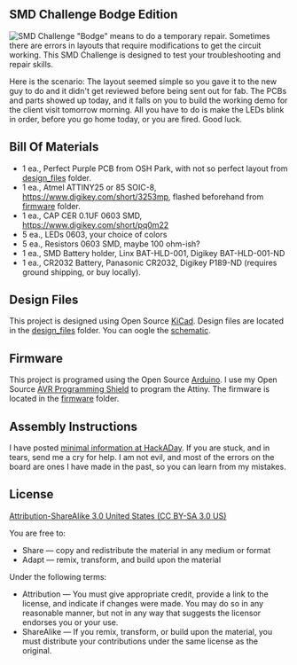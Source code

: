 SMD Challenge Bodge Edition
----------------

![SMD Challenge](images/project.png) 
"Bodge" means to do a temporary repair. Sometimes there are errors in layouts that require modifications to get the circuit working. This SMD Challenge is designed to test your troubleshooting and repair skills. 

Here is the scenario: The layout seemed simple so you gave it to the new guy to do and it didn't get reviewed before being sent out for fab. The PCBs and parts showed up today, and it falls on you to build the working demo for the client visit tomorrow morning.  All you have to do is make the LEDs blink in order, before you go home today, or you are fired. Good luck.

Bill Of Materials
----------------
  
- 1 ea., Perfect Purple PCB from OSH Park, with not so perfect layout from [design_files](design_files/) folder.
- 1 ea., Atmel ATTINY25 or 85 SOIC-8, https://www.digikey.com/short/3253mp, flashed beforehand from [firmware](firmware/) folder.
- 1 ea., CAP CER 0.1UF 0603 SMD, https://www.digikey.com/short/pq0m22 
- 5 ea., LEDs 0603, your choice of colors
- 5 ea., Resistors 0603 SMD, maybe 100 ohm-ish?
- 1 ea., SMD Battery holder, Linx BAT-HLD-001, Digikey BAT-HLD-001-ND
- 1 ea., CR2032 Battery, Panasonic CR2032, Digikey P189-ND (requires ground shipping, or buy locally).

Design Files
----------------
This project is designed using Open Source [KiCad](http://kicad-pcb.org/). Design files are located in the [design_files](design_files/) folder.  You can oogle the [schematic](docs/project.sch.pdf).

Firmware
----------------
This project is programed using the Open Source [Arduino](https://www.arduino.cc/). I use my Open Source [AVR Programming Shield](https://www.tindie.com/products/MakersBox/yet-another-programming-shield/) to program the Attiny. The firmware is located in the [firmware](firmware/) folder.

Assembly Instructions
----------------
I have posted [minimal information at HackADay](https://hackaday.io/project/25265-an-unfortunate-smd-project).
If you are stuck, and in tears, send me a cry for help. I am not evil, and most of the errors on the board are ones I have made in the past, so you can learn from my mistakes.

License
----------------
[Attribution-ShareAlike 3.0 United States (CC BY-SA 3.0 US)](https://creativecommons.org/licenses/by-sa/3.0/us/)

You are free to:

- Share — copy and redistribute the material in any medium or format
- Adapt — remix, transform, and build upon the material

Under the following terms:

- Attribution — You must give appropriate credit, provide a link to the license, and indicate if changes were made. You may do so in any reasonable manner, but not in any way that suggests the licensor endorses you or your use.
- ShareAlike — If you remix, transform, or build upon the material, you must distribute your contributions under the same license as the original.
